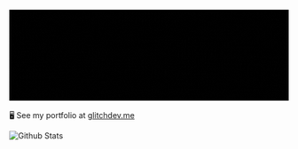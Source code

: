 ![Name animation](https://github.com/GlitchDev1/GlitchDev1/blob/main/name.gif?raw=true)

🖥️ See my portfolio at [glitchdev.me](http://glitchdev.me)


![Github Stats](https://github-readme-stats.vercel.app/api?username=glitchdevx&show_icons=true&hide=stars,&count_private=true&title_color=0891b2&text_color=ffffff&icon_color=0891b2&bg_color=1c1917&hide_border=true&show_icons=true")

<!--
![Top Languages](https://github-readme-stats.vercel.app/api/top-langs/?username=glitchdevx&langs_count=10&title_color=0891b2&text_color=ffffff&icon_color=0891b2&bg_color=1c1917&hide_border=true&locale=en&custom_title=Top%20%Languages)
-->
